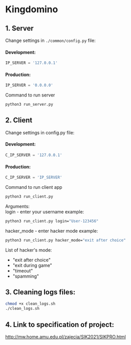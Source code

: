 # Kingdomino

## 1. Server

Change settings in `./common/config.py` file: 
#### Development:

```python
IP_SERVER = '127.0.0.1'
```

#### Production:

```python
IP_SERVER = '0.0.0.0'
```

Command to run server

```bash
python3 run_server.py
```

## 2. Client

Change settings in config.py file: 
#### Development:

```python
C_IP_SERVER = '127.0.0.1'
```

#### Production:

```python
C_IP_SERVER = 'IP_SERVER'
```

Command to run client app

```bash
python3 run_client.py
```

Arguments: \
login - enter your username example:

```bash
python3 run_client.py login="User-123456"
```

hacker_mode - enter hacker mode example:

```bash
python3 run_client.py hacker_mode="exit after choice"
```

List of hacker's mode:

- "exit after choice"
- "exit during game"
- "timeout"
- "spamming"

## 3. Cleaning logs files:

```bash
chmod +x clean_logs.sh
./clean_logs.sh
```

## 4. Link to specification of project:

http://mw.home.amu.edu.pl/zajecia/SIK2021/SIKPRO.html
